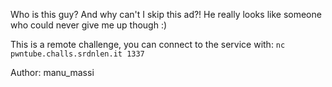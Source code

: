 Who is this guy? And why can't I skip this ad?!
He really looks like someone who could never give me up though :)

This is a remote challenge, you can connect to the service with: `nc pwntube.challs.srdnlen.it 1337`

Author: manu_massi
